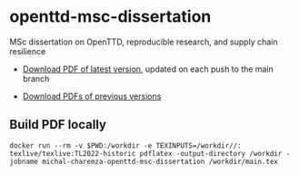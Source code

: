 # openttd-msc-dissertation

MSc dissertation on OpenTTD, reproducible research, and supply chain resilience

- [Download PDF of latest version](https://github.com/michalc/openttd-msc-dissertation/releases/latest), updated on each push to the main branch

- [Download PDFs of previous versions](https://github.com/michalc/openttd-msc-dissertation/releases)


## Build PDF locally

```
docker run --rm -v $PWD:/workdir -e TEXINPUTS=/workdir//: texlive/texlive:TL2022-historic pdflatex -output-directory /workdir -jobname michal-charemza-openttd-msc-dissertation /workdir/main.tex
```
